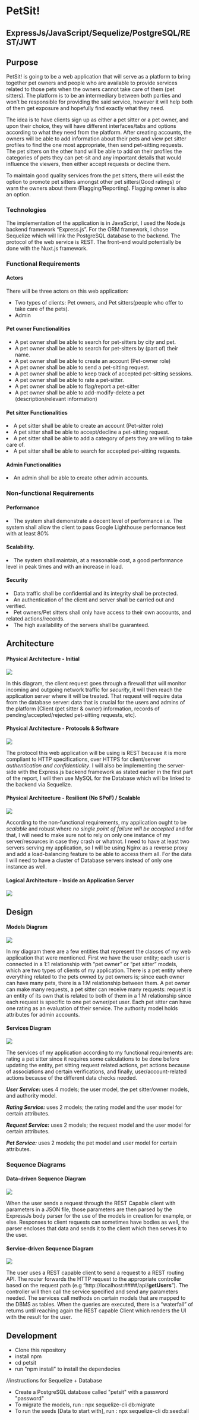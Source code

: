 # PetSit!
<h2> ExpressJs/JavaScript/Sequelize/PostgreSQL/REST/JWT </h4> 
<h2> Purpose </h2>
<p> PetSit! is going to be a web application that will serve as a platform to bring together pet owners and people who are available to provide services related to those pets when the owners cannot take care of them (pet sitters). The platform is to be an intermediary between both parties and won’t be responsible for providing the said service, however it will help both of them get exposure and hopefully find exactly what they need. 

The idea is to have clients sign up as either a pet sitter or a pet owner, and upon their choice, they will have different interfaces/tabs and options according to what they need from the platform. After creating accounts, the owners will be able to add information about their pets and view pet sitter profiles to find the one most appropriate, then send pet-sitting requests. The pet sitters on the other hand will be able to add on their profiles the categories of pets they can pet-sit and any important details that would influence the viewers, then either accept requests or decline them. 

To maintain good quality services from the pet sitters, there will exist the option to promote pet sitters amongst other pet sitters(Good ratings) or warn the owners about them (Flagging/Reporting). Flagging owner is also an option. 
</p>

<h3> Technologies </h3>
<p> The implementation of the application is in JavaScript, I used the Node.js backend framework “Express.js”. For the ORM framework, I chose Sequelize which will link the PostgreSQL database to the backend. The protocol of the web service is REST. The front-end would potentially be done with the Nuxt.js framework.</p>

<h3> Functional Requirements </h3>
<h4>Actors</h4>
There will be three actors on this web application:
<ul>
<li>Two types of clients: Pet owners, and Pet sitters(people who offer to take care of the pets).</li>
<li>Admin</li>
</ul>
<h4> Pet owner Functionalities</h4>
<ul>
<li> A pet owner shall be able to search for pet-sitters by city and pet. </li>
<li> A pet owner shall be able to search for pet-sitters by (part of) their name. </li>
<li> A pet owner shall be able to create an account (Pet-owner role) </li>
<li> A pet owner shall be able to send a pet-sitting request. </li>
<li> A pet owner shall be able to keep track of accepted pet-sitting sessions. </li>
<li> A pet owner shall be able to rate a pet-sitter. </li>
<li> A pet owner shall be able to flag/report a pet-sitter </li>
<li> A pet owner shall be able to add-modify-delete a pet (description/relevant information) </li>
</ul>
<h4> Pet sitter Functionalities</h4>
<li> A pet sitter shall be able to create an account (Pet-sitter role)</li>
<li> A pet sitter shall be able to accept/decline a pet-sitting request. </li>
<li> A pet sitter shall be able to add a category of pets they are willing to take care of. </li>
<li> A pet sitter shall be able to search for accepted pet-sitting requests.</li>
<h4> Admin Functionalities </h4>
<li> An admin shall be able to create other admin accounts. </li>
<h3> Non-functional Requirements </h3>
<h4> Performance</h4>
<li> The system shall demonstrate a decent level of performance i.e. The system shall allow the client to pass Google Lighthouse performance test with at least 80% </li>
<h4>Scalability.</h4>
<li> The system shall maintain, at a reasonable cost, a good performance level in peak times and with an increase in load.</li>
<h4>Security</h4>
<li> Data traffic shall be confidential and its integrity shall be protected.</li>
<li> An authentication of the client and server shall be carried out and verified.</li>
<li> Pet owners/Pet sitters shall only have access to their own accounts, and related actions/records.</li>
<li> The high availability of the servers shall be guaranteed.</li>

<h2> Architecture </h2>

<h4> Physical Architecture - Initial </h4>
<img src="https://github.com/aidahimm/petsit/blob/master/diagrams/Initial.png" style="text-align:center;">
<p>In this diagram, the client request goes through a firewall that will monitor incoming and outgoing network traffic for <em>security</em>, it will then reach the application server where it will be treated. That request will require data from the database server: data that is crucial for the users and admins of the platform [Client (pet sitter & owner) information, records of pending/accepted/rejected pet-sitting requests, etc].</p>

<h4> Physical Architecture - Protocols & Software </h4>
<img src="https://github.com/aidahimm/petsit/blob/master/diagrams/Protocols%26Software.png" style="text-align:center;">
<p>The protocol this web application will be using is REST because it is more compliant to HTTP specifications, over HTTPS for client/server <em>authentication and confidentiality</em>. I will also be implementing the server-side with the Express.js backend framework as stated earlier in the first part of the report, I will then use MySQL for the Database which will be linked to the backend via Sequelize. </p>

<h4> Physical Architecture - Resilient (No SPoF) / Scalable </h4>
<img src="https://github.com/aidahimm/petsit/blob/master/diagrams/Scalable.png" style="text-align:center;">
<p>According to the non-functional requirements, my application ought to be <em>scalable</em> and robust where <em>no single point of failure will be accepted</em> and for that, I will need to make sure not to rely on only one instance of my server/resources in case they crash or whatnot. I need to have at least two servers serving my application, so I will be using Nginx as a reverse proxy and add a load-balancing feature to be able to access them all. For the data I will need to have a cluster of Database servers instead of only one instance as well.</p>

<h4> Logical Architecture - Inside an Application Server </h4>
<img src="https://github.com/aidahimm/petsit/blob/master/diagrams/Inside-App-Server.png" style="text-align:center;">

<h2> Design </h2>

<h4> Models Diagram </h4>
<img src="https://github.com/aidahimm/petsit/blob/master/diagrams/Models.png" style="text-align:center;">

<p>In my diagram there are a few entities that represent the classes of my web application that were mentioned. First we have the user entity; each user is connected in a 1:1 relationship with “pet owner” or “pet sitter” models, which are two types of clients of my application. There is a pet entity where everything related to the pets owned by pet owners is; since each owner can have many pets, there is a 1:M relationship between them. A pet owner can make many requests, a pet sitter can receive many requests: request is an entity of its own that is related to both of them in a 1:M relationship since each request is specific to one pet owner/pet user. Each pet sitter can have one rating as an evaluation of their service. The authority model holds attributes for admin accounts.</p>

<h4> Services Diagram </h4>
<img src="https://github.com/aidahimm/petsit/blob/master/diagrams/Services.png" style="text-align:center;">

<p>The services of my application according to my functional requirements are: rating a pet sitter since it requires some calculations to be done before updating the entity, pet sitting request related actions, pet actions because of associations and certain verifications, and finally, user/account-related actions because of the different data checks needed.</p>

<p><strong><em>User Service:</em></strong> uses 4 models; the user model, the pet sitter/owner models, and authority model.</p>

<p><strong><em>Rating Service:</em></strong>  uses 2 models; the rating model and the user model for certain attributes.</p>

<p><strong><em>Request Service:</em></strong>  uses 2 models; the request model and the user model for certain attributes.</p>

<p><strong><em>Pet Service:</em></strong>  uses 2 models; the pet model and user model for certain attributes.</p>

<h3>Sequence Diagrams</h3>

<h4> Data-driven Sequence Diagram </h4>
<img src="https://github.com/aidahimm/petsit/blob/master/diagrams/Data-driven.png" style="text-align:center;">

<p>When the user sends a request through the REST Capable client with parameters in a JSON file, those parameters are then parsed by the ExpressJs body parser for the use of the models in creation for example, or else. Responses to client requests can sometimes have bodies as well, the parser encloses that data and sends it to the client which then serves it to the user.</p>

<h4> Service-driven Sequence Diagram </h4>
<img src="https://github.com/aidahimm/petsit/blob/master/diagrams/Sequence.png" style="text-align:center;">

<p>The user uses a REST capable client to send a request to a REST routing API. The router forwards the HTTP request to the appropriate controller based on the request path (e.g “http://localhost:####/api/<strong>getUsers</strong>”). The controller will then call the service specified and send any parameters needed. The services call methods on certain models that are mapped to the DBMS as tables. When the queries are executed, there is a “waterfall” of returns until reaching again the REST capable Client which renders the UI with the result for the user. </p>

<h2> Development </h2>
<ul>
<li>Clone this repository</li>
<li>install npm</li>
<li>cd petsit</li>
<li>run "npm install" to install the dependecies</li>
</ul>


//instructions for Sequelize + Database

<ul>
<li>Create a PostgreSQL database called "petsit" with a password "password"</li>
<li>To migrate the models, run : npx sequelize-cli db:migrate</li>
<li>To run the seeds [Data to start with], run : npx sequelize-cli db:seed:all</li>
</ul>  
